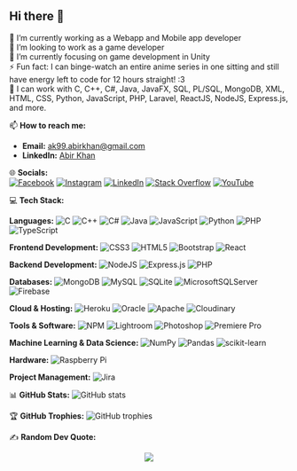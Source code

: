 ## Hi there 👋

👯 I’m currently working as a Webapp and Mobile app developer  
🔭 I’m looking to work as a game developer  
🌱 I’m currently focusing on game development in Unity  
⚡ Fun fact: I can binge-watch an entire anime series in one sitting and still have energy left to code for 12 hours straight! :3  
💫 I can work with C, C++, C#, Java, JavaFX, SQL, PL/SQL, MongoDB, XML, HTML, CSS, Python, JavaScript, PHP, Laravel, ReactJS, NodeJS, Express.js, and more.

📫 **How to reach me:**
- **Email:** [ak99.abirkhan@gmail.com](mailto:ak99.abirkhan@gmail.com)
- **LinkedIn:** [Abir Khan](https://www.linkedin.com/in/mdabirhasankhan/)

🌐 **Socials:**  
[![Facebook](https://img.shields.io/badge/Facebook-%231877F2.svg?logo=facebook&logoColor=white)](https://www.facebook.com/aceares.zero/) 
[![Instagram](https://img.shields.io/badge/Instagram-%23E4405F.svg?logo=instagram&logoColor=white)](https://www.instagram.com/aceares.zero/) 
[![LinkedIn](https://img.shields.io/badge/LinkedIn-%230077B5.svg?logo=linkedin&logoColor=white)](https://www.linkedin.com/in/mdabirhasankhan/)
[![Stack Overflow](https://img.shields.io/badge/Stack%20Overflow-%23F58025.svg?logo=stackoverflow&logoColor=white)](https://stackoverflow.com/users/userid) 
[![YouTube](https://img.shields.io/badge/YouTube-%23FF0000.svg?logo=youtube&logoColor=white)](https://youtube.com/user/userid)

💻 **Tech Stack:**

**Languages:**
![C](https://img.shields.io/badge/C-00599C?style=flat&logo=c&logoColor=white)
![C++](https://img.shields.io/badge/C++-00599C?style=flat&logo=cplusplus&logoColor=white)
![C#](https://img.shields.io/badge/C%23-239120?style=flat&logo=csharp&logoColor=white)
![Java](https://img.shields.io/badge/Java-%23ED8B00.svg?style=flat&logo=java&logoColor=white)
![JavaScript](https://img.shields.io/badge/JavaScript-%23323330.svg?style=flat&logo=javascript&logoColor=%23F7DF1E)
![Python](https://img.shields.io/badge/Python-FFD43B?style=flat&logo=python&logoColor=blue)
![PHP](https://img.shields.io/badge/PHP-777BB4?style=flat&logo=php&logoColor=white)
![TypeScript](https://img.shields.io/badge/TypeScript-%23007ACC.svg?style=flat&logo=typescript&logoColor=white)

**Frontend Development:**
![CSS3](https://img.shields.io/badge/CSS3-%231572B6.svg?style=flat&logo=css3&logoColor=white)
![HTML5](https://img.shields.io/badge/HTML5-E34F26?style=flat&logo=html5&logoColor=white)
![Bootstrap](https://img.shields.io/badge/bootstrap-%23563D7C.svg?style=flat&logo=bootstrap&logoColor=white)
![React](https://img.shields.io/badge/React-%2320232a.svg?style=flat&logo=react&logoColor=%2361DAFB)

**Backend Development:**
![NodeJS](https://img.shields.io/badge/Node.js-43853D?style=flat&logo=node.js&logoColor=white)
![Express.js](https://img.shields.io/badge/Express.js-000000?style=flat&logo=express&logoColor=white)
![PHP](https://img.shields.io/badge/PHP-777BB4?style=flat&logo=php&logoColor=white)

**Databases:**
![MongoDB](https://img.shields.io/badge/MongoDB-47A248?style=flat&logo=mongodb&logoColor=white)
![MySQL](https://img.shields.io/badge/MySQL-00000F?style=flat&logo=mysql&logoColor=white)
![SQLite](https://img.shields.io/badge/SQLite-07405E?style=flat&logo=sqlite&logoColor=white)
![MicrosoftSQLServer](https://img.shields.io/badge/SQL%20Server-CC2927?style=flat&logo=microsoft-sql-server&logoColor=white)
![Firebase](https://img.shields.io/badge/firebase-ffca28?style=flat&logo=firebase&logoColor=black)

**Cloud & Hosting:**
![Heroku](https://img.shields.io/badge/Heroku-430098?style=flat&logo=heroku&logoColor=white)
![Oracle](https://img.shields.io/badge/Oracle-F80000?style=flat&logo=oracle&logoColor=white)
![Apache](https://img.shields.io/badge/Apache-D22128?style=flat&logo=apache&logoColor=white) 
![Cloudinary](https://img.shields.io/badge/Cloudinary-0000FF?style=flat&logo=cloudinary&logoColor=white) 




**Tools & Software:**
![NPM](https://img.shields.io/badge/NPM-CB3837?style=flat&logo=npm&logoColor=white)
![Lightroom](https://img.shields.io/badge/Adobe%20Lightroom-31A8FF.svg?style=flat&logo=Adobe%20Lightroom&logoColor=white)
![Photoshop](https://img.shields.io/badge/Adobe%20Photoshop-31A8FF.svg?style=flat&logo=Adobe%20Photoshop&logoColor=white)
![Premiere Pro](https://img.shields.io/badge/Adobe%20Premiere%20Pro-9999FF.svg?style=flat&logo=Adobe%20Premiere%20Pro&logoColor=white)

**Machine Learning & Data Science:**
![NumPy](https://img.shields.io/badge/Numpy-013243?style=flat&logo=numpy&logoColor=white)
![Pandas](https://img.shields.io/badge/Pandas-150458?style=flat&logo=pandas&logoColor=white)
![scikit-learn](https://img.shields.io/badge/scikit--learn-F7931E?style=flat&logo=scikit-learn&logoColor=white)

**Hardware:**
![Raspberry Pi](https://img.shields.io/badge/Raspberry%20Pi-C51A4A?style=flat&logo=Raspberry%20Pi&logoColor=white)

**Project Management:**
![Jira](https://img.shields.io/badge/Jira-0052CC?style=flat&logo=jira&logoColor=white)

📊 **GitHub Stats:**
![GitHub stats](https://github-readme-stats.vercel.app/api?username=abirkhan-zero&show_icons=true&theme=radical)

🏆 **GitHub Trophies:**
![GitHub trophies](https://github-profile-trophy.vercel.app/?username=abirkhan-zero&theme=onedark)

✍️ **Random Dev Quote:**
<p align="center">
  <img src="https://quotes-github-readme.vercel.app/api?type=horizontal&theme=radical"/>
</p>

